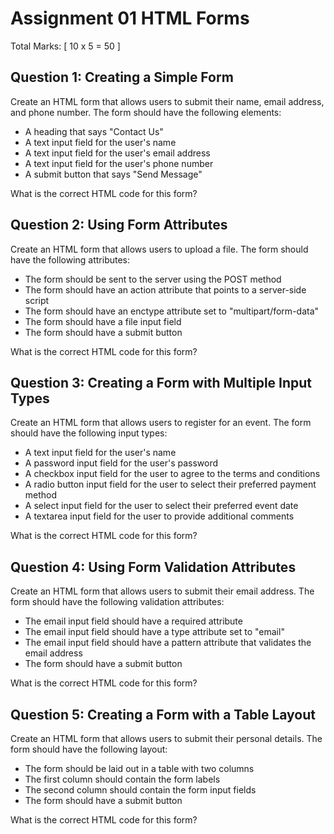 # Assignment 01 HTML Forms

Total Marks: [ 10 x 5 = 50 ]

## Question 1: Creating a Simple Form
Create an HTML form that allows users to submit their name, email address, and phone number. The form should have the following elements:

- A heading that says "Contact Us"
- A text input field for the user's name
- A text input field for the user's email address
- A text input field for the user's phone number
- A submit button that says "Send Message"

What is the correct HTML code for this form?

## Question 2: Using Form Attributes
Create an HTML form that allows users to upload a file. The form should have the following attributes:

- The form should be sent to the server using the POST method
- The form should have an action attribute that points to a server-side script
- The form should have an enctype attribute set to "multipart/form-data"
- The form should have a file input field
- The form should have a submit button

What is the correct HTML code for this form?

## Question 3: Creating a Form with Multiple Input Types
Create an HTML form that allows users to register for an event. The form should have the following input types:

- A text input field for the user's name
- A password input field for the user's password
- A checkbox input field for the user to agree to the terms and conditions
- A radio button input field for the user to select their preferred payment method
- A select input field for the user to select their preferred event date
- A textarea input field for the user to provide additional comments

What is the correct HTML code for this form?

## Question 4: Using Form Validation Attributes
Create an HTML form that allows users to submit their email address. The form should have the following validation attributes:

- The email input field should have a required attribute
- The email input field should have a type attribute set to "email"
- The email input field should have a pattern attribute that validates the email address
- The form should have a submit button

What is the correct HTML code for this form?

## Question 5: Creating a Form with a Table Layout
Create an HTML form that allows users to submit their personal details. The form should have the following layout:

- The form should be laid out in a table with two columns
- The first column should contain the form labels
- The second column should contain the form input fields
- The form should have a submit button

What is the correct HTML code for this form?
